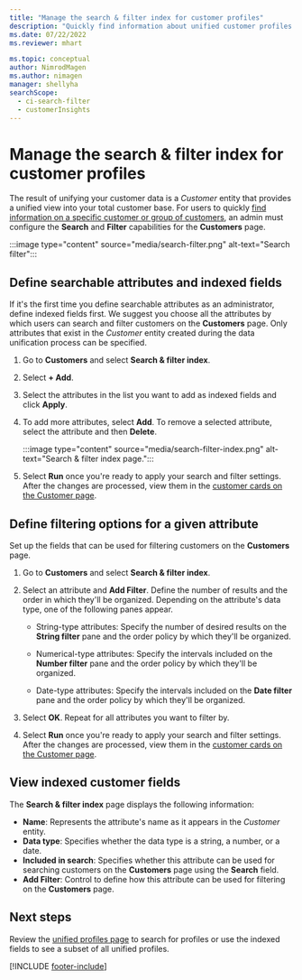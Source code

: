 ```yaml
---
title: "Manage the search & filter index for customer profiles"
description: "Quickly find information about unified customer profiles and filter for specified attributes."
ms.date: 07/22/2022
ms.reviewer: mhart

ms.topic: conceptual
author: NimrodMagen
ms.author: nimagen
manager: shellyha
searchScope: 
  - ci-search-filter
  - customerInsights
---
```


# Manage the search & filter index for customer profiles

The result of unifying your customer data is a *Customer* entity that provides a unified view into your total customer base. For users to quickly [find information on a specific customer or group of customers](customer-profiles.md), an admin must configure the **Search** and **Filter** capabilities for the **Customers** page.

   :::image type="content" source="media/search-filter.png" alt-text="Search filter":::

## Define searchable attributes and indexed fields

If it's the first time you define searchable attributes as an administrator, define indexed fields first. We suggest you choose all the attributes by which users can search and filter customers on the **Customers** page. Only attributes that exist in the *Customer* entity created during the data unification process can be specified.

1. Go to **Customers** and select **Search & filter index**.

1. Select **+ Add**.

1. Select the attributes in the list you want to add as indexed fields and click **Apply**.

1. To add more attributes, select **Add**. To remove a selected attribute, select the attribute and then **Delete**.

   :::image type="content" source="media/search-filter-index.png" alt-text="Search & filter index page.":::

1. Select **Run** once you're ready to apply your search and filter settings. After the changes are processed, view them in the [customer cards on the Customer page](customer-profiles.md).

## Define filtering options for a given attribute

Set up the fields that can be used for filtering customers on the **Customers** page.

1. Go to **Customers** and select **Search & filter index**.

1. Select an attribute and **Add Filter**. Define the number of results and the order in which they'll be organized. Depending on the attribute's data type, one of the following panes appear.

   - String-type attributes: Specify the number of desired results on the **String filter** pane and the order policy by which they'll be organized.

   - Numerical-type attributes: Specify the intervals included on the **Number filter** pane and the order policy by which they'll be organized.

   - Date-type attributes:  Specify the intervals included on the **Date filter** pane and the order policy by which they'll be organized.

1. Select **OK**. Repeat for all attributes you want to filter by.

1. Select **Run** once you're ready to apply your search and filter settings. After the changes are processed, view them in the [customer cards on the Customer page](customer-profiles.md).

## View indexed customer fields

The **Search & filter index** page displays the following information:

- **Name**: Represents the attribute's name as it appears in the *Customer* entity.
- **Data type**: Specifies whether the data type is a string, a number, or a date.
- **Included in search**: Specifies whether this attribute can be used for searching customers on the **Customers** page using the **Search** field.
- **Add Filter**: Control to define how this attribute can be used for filtering on the **Customers** page.

## Next steps

Review the [unified profiles page](customer-profiles.md) to search for profiles or use the indexed fields to see a subset of all unified profiles.

[!INCLUDE [footer-include](includes/footer-banner.md)]
